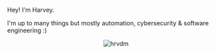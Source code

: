 Hey!
I'm Harvey.

I'm up to many things but mostly automation, cybersecurity & software engineering :)

<p align="center"> <img src="https://komarev.com/ghpvc/?username=hrvdm&label=Profile%20views&color=0e75b6&style=flat" alt="hrvdm" /> </p>

